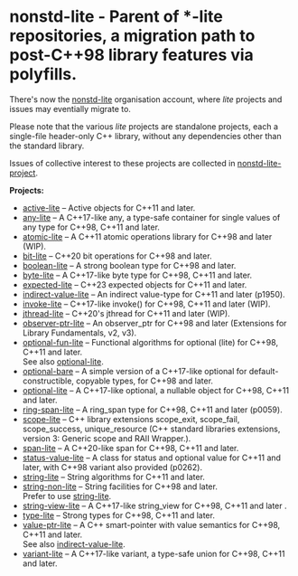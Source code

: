 # nonstd-lite - Parent of *-lite repositories, a migration path to post-C++98 library features via polyfills.

There's now the [nonstd-lite](https://github.com/nonstd-lite) organisation account, where _lite_ projects and issues may eventially migrate to.

Please note that the various _lite_ projects are standalone projects, each a single-file header-only C++ library, without any dependencies other than the standard library.

Issues of collective interest to these projects are collected in [nonstd-lite-project](https://github.com/martinmoene/nonstd-lite-project).

**Projects:**

- [active-lite](https://github.com/martinmoene/active-lite) &ndash; Active objects for C++11 and later.
- [any-lite](https://github.com/martinmoene/any-lite) &ndash; A C++17-like any, a type-safe container for single values of any type for C++98, C++11 and later.
- [atomic-lite](https://github.com/martinmoene/atomic-lite) &ndash; A C++11 atomic operations library for C++98 and later (WIP).
- [bit-lite](https://github.com/martinmoene/bit-lite) &ndash; C++20 bit operations for C++98 and later.
- [boolean-lite](https://github.com/martinmoene/boolean-lite) &ndash; A strong boolean type for C++98 and later.
- [byte-lite](https://github.com/martinmoene/byte-lite) &ndash; A C++17-like byte type for C++98, C++11 and later.
- [expected-lite](https://github.com/martinmoene/expected-lite) &ndash; C++23 expected objects for C++11 and later.
- [indirect-value-lite](https://github.com/martinmoene/indirect-value-lite) &ndash; An indirect value-type for C++11 and later (p1950).
- [invoke-lite](https://github.com/martinmoene/invoke-lite) &ndash; C++17-like invoke() for C++98, C++11 and later (WIP).
- [jthread-lite](https://github.com/martinmoene/jthread-lite) &ndash; C++20's jthread for C++11 and later (WIP).
- [observer-ptr-lite](https://github.com/martinmoene/observer-ptr-lite) &ndash; An observer_ptr for C++98 and later (Extensions for Library Fundamentals, v2, v3).
- [optional-fun-lite](https://github.com/martinmoene/optional-fun-lite) &ndash; Functional algorithms for optional (lite) for C++98, C++11 and later.  
  See also [optional-lite](https://github.com/martinmoene/optional-lite).
- [optional-bare](https://github.com/martinmoene/optional-bare) &ndash; A simple version of a C++17-like optional for default-constructible, copyable types, for C++98 and later.
- [optional-lite](https://github.com/martinmoene/optional-lite) &ndash; A C++17-like optional, a nullable object for C++98, C++11 and later.
- [ring-span-lite](https://github.com/martinmoene/ring-span-lite) &ndash; A ring_span type for C++98, C++11 and later (p0059).
- [scope-lite](https://github.com/martinmoene/scope-lite) &ndash; C++ library extensions scope_exit, scope_fail, scope_success, unique_resource (C++ standard libraries extensions, version 3: Generic scope and RAII Wrapper.).
- [span-lite](https://github.com/martinmoene/span-lite) &ndash; A C++20-like span for C++98, C++11 and later.
- [status-value-lite](https://github.com/martinmoene/status-value-lite) &ndash; A class for status and optional value for C++11 and later, with C++98 variant also provided (p0262).
- [string-lite](https://github.com/martinmoene/string-lite) &ndash; String algorithms for C++11 and later.
- [string-non-lite](https://github.com/martinmoene/string-non-lite) &ndash; String facilities for C++98 and later.  
  Prefer to use [string-lite](https://github.com/martinmoene/string-lite).
- [string-view-lite](https://github.com/martinmoene/string-view-lite) &ndash; A C++17-like string_view for C++98, C++11 and later .
- [type-lite](https://github.com/martinmoene/type-lite) &ndash; Strong types for C++98, C++11 and later.
- [value-ptr-lite](https://github.com/martinmoene/value-ptr-lite) &ndash; A C++ smart-pointer with value semantics for C++98, C++11 and later.   
  See also [indirect-value-lite](https://github.com/martinmoene/indirect-value-lite).
- [variant-lite](https://github.com/martinmoene/variant-lite) &ndash; A C++17-like variant, a type-safe union for C++98, C++11 and later.

<!-- 
- [numeric-lite](https://github.com/martinmoene/numeric-lite) &ndash; 
- [rpc-lite](https://github.com/martinmoene/rpc-lite) PM
- [typetag-lite](https://github.com/martinmoene/typetag-lite) &ndash; 
-->
